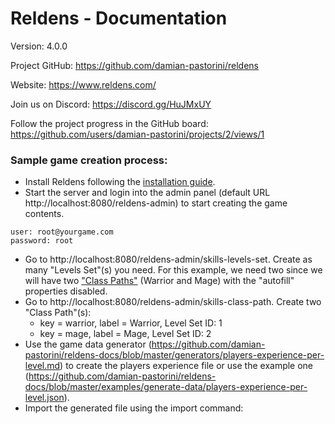 # Reldens - Documentation

Version: 4.0.0

Project GitHub: https://github.com/damian-pastorini/reldens

Website: https://www.reldens.com/

Join us on Discord: https://discord.gg/HuJMxUY

Follow the project progress in the GitHub board: https://github.com/users/damian-pastorini/projects/2/views/1

### Sample game creation process:

- Install Reldens following the [installation guide](https://github.com/damian-pastorini/reldens-docs/blob/master/installation.md).
- Start the server and login into the admin panel (default URL http://localhost:8080/reldens-admin) to start creating the game contents.
```
user: root@yourgame.com
password: root
```
- Go to http://localhost:8080/reldens-admin/skills-levels-set.
Create as many "Levels Set"(s) you need. For this example, we need two since we will have two ["Class Paths"](https://github.com/damian-pastorini/reldens-docs/blob/master/entities/class-path.md) (Warrior and Mage) with the "autofill" properties disabled.
- Go to http://localhost:8080/reldens-admin/skills-class-path. Create two "Class Path"(s):
    - key = warrior, label = Warrior, Level Set ID: 1
    - key = mage, label = Mage, Level Set ID: 2
- Use the game data generator (https://github.com/damian-pastorini/reldens-docs/blob/master/generators/players-experience-per-level.md) to create the players experience file or use the example one (https://github.com/damian-pastorini/reldens-docs/blob/master/examples/generate-data/players-experience-per-level.json).
- Import the generated file using the import command:
```
```
